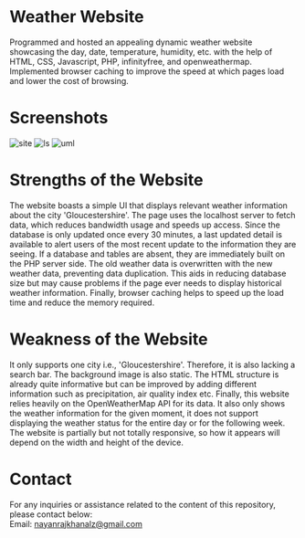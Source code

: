 # Weather Website
Programmed and hosted an appealing dynamic weather website showcasing the day, date, temperature, humidity, etc. with the help of HTML, CSS, Javascript, PHP, infinityfree, and openweathermap. Implemented browser caching to improve the speed at which pages load and lower the cost of browsing.

# Screenshots
![site](https://github.com/notnayan/Weather-Website--HTML-CSS-JS-PHP-/assets/107233329/fc019a0e-d1ff-4a96-a2cb-7643ec9d462b)
![ls](https://github.com/notnayan/Weather-Website--HTML-CSS-JS-PHP-/assets/107233329/aaac47c1-0986-4d78-bd57-a26a2edf9152)
![uml](https://github.com/notnayan/Weather-Website--HTML-CSS-JS-PHP-/assets/107233329/2ac0595c-61c3-44f1-92ba-292a00989195)

# Strengths of the Website
The website boasts a simple UI that displays relevant weather information about the city 'Gloucestershire'. The page uses the localhost server to fetch data, which reduces bandwidth usage and speeds up access. Since the database is only updated once every 30 minutes, a last updated detail is available to alert users of the most recent update to the information they are seeing.
If a database and tables are absent, they are immediately built on the PHP server side. The old weather data is overwritten with the new weather data, preventing data duplication. This aids in reducing database size but may cause problems if the page ever needs to display historical weather information.
Finally, browser caching helps to speed up the load time and reduce the memory required.

# Weakness of the Website
It only supports one city i.e., 'Gloucestershire'. Therefore, it is also lacking a search bar. The background image is also static. 
The HTML structure is already quite informative but can be improved by adding different information such as precipitation, air quality index etc. Finally, this website relies heavily on the OpenWeatherMap API for its data. 
It also only shows the weather information for the given moment, it does not support displaying the weather status for the entire day or for the following week. 
The website is partially but not totally responsive, so how it appears will depend on the width and height of the device.

# Contact
For any inquiries or assistance related to the content of this repository, please contact below:<br>
Email: nayanrajkhanalz@gmail.com
